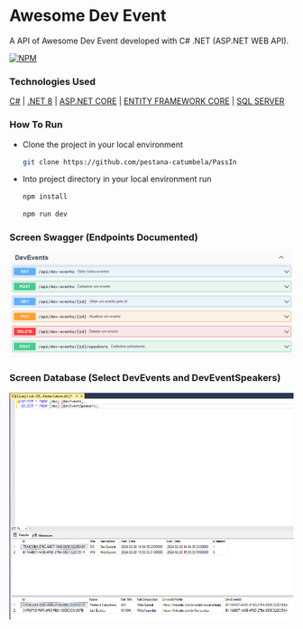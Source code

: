 # Awesome Dev Event

A API of Awesome Dev Event developed with C# .NET (ASP.NET WEB API).

[![NPM](https://img.shields.io/npm/l/dotnet)](https://github.com/pestana-catumbela/AwesomeDevEvent/blob/main/LICENSE.txt)

### Technologies Used
[C#](https://dotnet.microsoft.com/pt-br/languages/csharp) | [.NET 8](https://dotnet.microsoft.com/pt-br/learn/dotnet/what-is-dotnet) | [ASP.NET CORE](https://dotnet.microsoft.com/pt-br/apps/aspnet) | [ENTITY FRAMEWORK CORE](https://learn.microsoft.com/pt-br/ef/core/) | [SQL SERVER](https://www.microsoft.com/pt-br/sql-server/sql-server-2022)

### How To Run
- Clone the project in your local environment
  ```bash
  git clone https://github.com/pestana-catumbela/PassIn
  ```
- Into project directory in your local environment run
  ```bash
  npm install
  ```
  ```bash
  npm run dev
  ```

### Screen Swagger (Endpoints Documented)
![Screen Swagger Endpoint Documented](https://github.com/pestana-catumbela/AwesomeDevEvent/blob/main/Assets/AwesomeDevEvent-Endpoints.png)

### Screen Database (Select DevEvents and DevEventSpeakers)
![Screen Swagger Endpoint Documented](https://github.com/pestana-catumbela/AwesomeDevEvent/blob/main/Assets/AwesomeDevEvent-Database.png)
